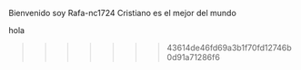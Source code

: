 Bienvenido soy Rafa-nc1724 Cristiano es el mejor del mundo

hola
>>>>>>> 43614de46fd69a3b1f70fd12746b0d91a71286f6
